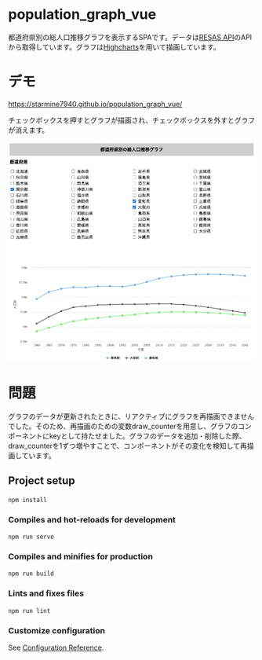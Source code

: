# population_graph_vue
都道府県別の総人口推移グラフを表示するSPAです。データは[RESAS API](https://opendata.resas-portal.go.jp/)のAPIから取得しています。グラフは[Highcharts](https://www.highcharts.com/)を用いて描画しています。

# デモ
https://starmine7940.github.io/population_graph_vue/

チェックボックスを押すとグラフが描画され、チェックボックスを外すとグラフが消えます。

<div align="center">
    <img src="demo.png">
</div>

# 問題
グラフのデータが更新されたときに、リアクティブにグラフを再描画できませんでした。そのため、再描画のための変数draw_counterを用意し、グラフのコンポーネントにkeyとして持たせました。グラフのデータを追加・削除した際、draw_counterを1ずつ増やすことで、コンポーネントがその変化を検知して再描画しています。

## Project setup
```
npm install
```

### Compiles and hot-reloads for development
```
npm run serve
```

### Compiles and minifies for production
```
npm run build
```

### Lints and fixes files
```
npm run lint
```

### Customize configuration
See [Configuration Reference](https://cli.vuejs.org/config/).
